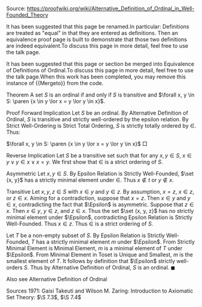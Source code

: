 # 

Source: https://proofwiki.org/wiki/Alternative_Definition_of_Ordinal_in_Well-Founded_Theory


It has been suggested that this page be renamed.In particular: Definitions are treated as "equal" in that they are entered as definitions. Then an equivalence proof page is built to demonstrate that those two definitions are indeed equivalent.To discuss this page in more detail, feel free to use the talk page.

It has been suggested that this page or section be merged into Equivalence of Definitions of Ordinal.To discuss this page in more detail, feel free to use the talk page.When this work has been completed, you may remove this instance of {{Mergeto}} from the code.


Theorem
A set $S$ is an ordinal if and only if $S$ is transitive and $\forall x, y \in S: \paren {x \in y \lor x = y \lor y \in x}$.


Proof
Forward Implication
Let $S$ be an ordinal.
By Alternative Definition of Ordinal, $S$ is transitive and strictly well-ordered by the epsilon relation.
By Strict Well-Ordering is Strict Total Ordering, $S$ is strictly totally ordered by $\in$.
Thus:

$\forall x, y \in S: \paren {x \in y \lor x = y \lor y \in x}$
$\Box$


Reverse Implication
Let $S$ be a transitive set such that for any $x, y \in S$, $x \in y \lor y \in x \lor x = y$.
We first show that $\in$ is a strict ordering of $S$.


Asymmetric
Let $x, y \in S$.
By Epsilon Relation is Strictly Well-Founded, $\set {x, y}$ has a strictly minimal element under $\in$.
Thus $x \notin t$ or $y \notin x$.


Transitive
Let $x, y, z \in S$ with $x \in y$ and $y \in z$.
By assumption, $x = z$, $x \in z$, or $z \in x$.
Aiming for a contradiction, suppose that $x = z$.
Then $x \in y$ and $y \in x$, contradicting the fact that $\Epsilon$ is asymmetric.
Suppose that $z \in x$.
Then $x \in y$, $y \in z$, and $z \in x$.
Thus the set $\set {x, y, z}$ has no strictly minimal element under $\Epsilon$, contradicting Epsilon Relation is Strictly Well-Founded.
Thus $x \in z$.
Thus $\in$ is a strict ordering of $S$.

Let $T$ be a non-empty subset of $S$.
By Epsilon Relation is Strictly Well-Founded, $T$ has a strictly minimal element $m$ under $\Epsilon$.
From Strictly Minimal Element is Minimal Element, $m$ is a minimal element of $T$ under $\Epsilon$.
From Minimal Element in Toset is Unique and Smallest, $m$ is the smallest element of $T$.
It follows by definition that $\Epsilon$ strictly well-orders $S$.
Thus by Alternative Definition of Ordinal, $S$ is an ordinal.
$\blacksquare$


Also see
Alternative Definition of Ordinal


Sources
1971: Gaisi Takeuti and Wilson M. Zaring: Introduction to Axiomatic Set Theory: $\S 7.3$, $\S 7.4$





